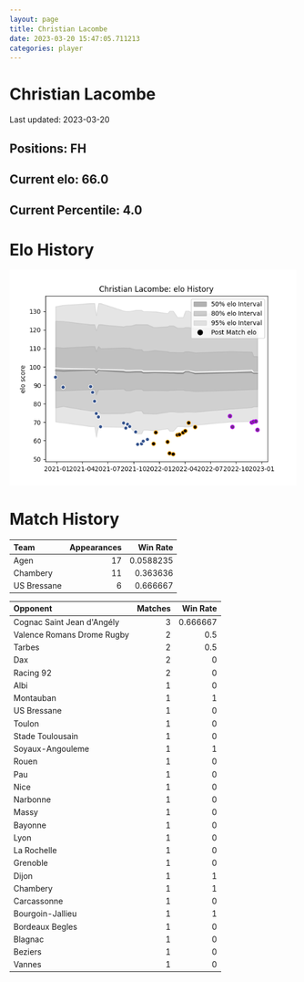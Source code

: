 ```yaml
---  
layout: page  
title: Christian Lacombe  
date: 2023-03-20 15:47:05.711213  
categories: player  
---
```

# Christian Lacombe


Last updated: 2023-03-20
## Positions: FH

## Current elo: 66.0

## Current Percentile: 4.0

# Elo History


![elo history](history_ChristianLacombe.png)
# Match History


| Team        |   Appearances |   Win Rate |
|:------------|--------------:|-----------:|
| Agen        |            17 |  0.0588235 |
| Chambery    |            11 |  0.363636  |
| US Bressane |             6 |  0.666667  |

| Opponent                   |   Matches |   Win Rate |
|:---------------------------|----------:|-----------:|
| Cognac Saint Jean d'Angély |         3 |   0.666667 |
| Valence Romans Drome Rugby |         2 |   0.5      |
| Tarbes                     |         2 |   0.5      |
| Dax                        |         2 |   0        |
| Racing 92                  |         2 |   0        |
| Albi                       |         1 |   0        |
| Montauban                  |         1 |   1        |
| US Bressane                |         1 |   0        |
| Toulon                     |         1 |   0        |
| Stade Toulousain           |         1 |   0        |
| Soyaux-Angouleme           |         1 |   1        |
| Rouen                      |         1 |   0        |
| Pau                        |         1 |   0        |
| Nice                       |         1 |   0        |
| Narbonne                   |         1 |   0        |
| Massy                      |         1 |   0        |
| Bayonne                    |         1 |   0        |
| Lyon                       |         1 |   0        |
| La Rochelle                |         1 |   0        |
| Grenoble                   |         1 |   0        |
| Dijon                      |         1 |   1        |
| Chambery                   |         1 |   1        |
| Carcassonne                |         1 |   0        |
| Bourgoin-Jallieu           |         1 |   1        |
| Bordeaux Begles            |         1 |   0        |
| Blagnac                    |         1 |   0        |
| Beziers                    |         1 |   0        |
| Vannes                     |         1 |   0        |